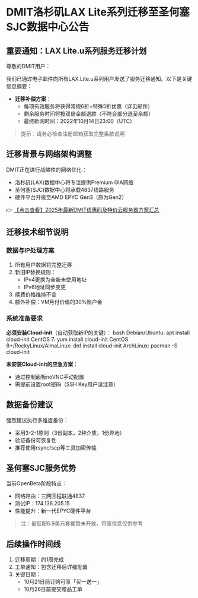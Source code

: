 # DMIT洛杉矶LAX Lite系列迁移至圣何塞SJC数据中心公告

## 重要通知：LAX Lite.u系列服务迁移计划

尊敬的DMIT用户：

我们已通过电子邮件向所有LAX.Lite.u系列用户发送了服务迁移通知。以下是关键信息摘要：

- **迁移补偿方案**：
  - 每项有效服务将获得常规6折+特殊5折优惠（详见邮件）
  - 剩余服务时间将按双倍金额退款（不符合部分退至余额）
  - 最终断网时间：2022年10月14日23:00（UTC）

> 提示：请务必检查注册邮箱获取完整条款说明

## 迁移背景与网络架构调整

DMIT正在进行战略性的网络优化：
- 洛杉矶(LAX)数据中心将专注提供Premium GIA网络
- 圣何塞(SJC)数据中心将承载4837线路服务
- 硬件平台升级至AMD EPYC Gen3（原为Gen2）

👉 [【点击查看】2025年最新DMIT优惠码及特价云服务器方案汇总](https://bit.ly/dmit_coupon)

## 迁移技术细节说明

### 数据与IP处理方案
1. 所有用户数据将完整迁移
2. 新旧IP替换规则：
   - IPv4更换为全新未使用地址
   - IPv6地址同步变更
3. 续费价格维持不变
4. 额外补偿：VM月付价值的30%账户金

### 系统准备要求
**必须安装Cloud-init**（自动获取新IP的关键）：
bash
Debian/Ubuntu: apt install cloud-init
CentOS 7: yum install cloud-init
CentOS 8+/RockyLinux/AlmaLinux: dnf install cloud-init
ArchLinux: pacman -S cloud-init

**未安装Cloud-init的应急方案**：
- 通过控制面板noVNC手动配置
- 需提前设置root密码（SSH Key用户请注意）

## 数据备份建议
强烈建议执行多维度备份：
- 采用3-2-1原则（3份副本，2种介质，1份异地）
- 验证备份可恢复性
- 推荐使用rsync/scp等工具加密传输

## 圣何塞SJC服务优势
当前OpenBeta阶段特点：
- 网络路由：三网回程联通4837
- 测试IP：174.136.205.15
- 性能提升：新一代EPYC硬件平台

> 注：最低配6.9美元套餐暂未开放，带宽信息仅供参考

## 后续操作时间线
1. 迁移周期：约1周完成
2. 工单通知：包含迁移后详细配置
3. 关键日期：
   - 10月21日前订购可享「买一送一」
   - 10月26日前提交赠品工单